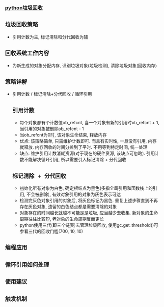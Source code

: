 ### [python垃圾回收](https://zhuanlan.zhihu.com/p/31150408?utm_source=wechat_session&utm_medium=social&utm_oi=659513342490841088)
## **`垃圾回收策略`**
* 引用计数为主, 标记清除和分代回收为辅
## **`回收系统工作内容`**
* 为新生成的对象分配内存, 识别垃圾对象(垃圾检测), 清除垃圾对象(回收内存)
## **`策略详解`**
* 引用计数 / 标记清除+分代回收 / 循环引用
    ## **`引用计数`**
    * 每个对象都有个计数值ob_refcnt, 当一个对象有新的引用时ob_refcnt + 1, 当引用的对象被删除ob_refcnt - 1
    * 当ob_refcnt为0时, 该对象生命结束, 释放内存
    * 优点: 该策略简单, 只需维护计数即可. 而且有实时性, 一旦没有引用, 内存就释放. 内存回收的时间分摊到了平时. 不用等到特定时间, 统一处理
    * 缺点: 维护引用计数消耗资源(对于现在的硬件资源, 该缺点可忽略). 引用计数不能解决循环引用, 所以需要引入标记清除 + 分代回收
    ## **`标记清除 + 分代回收`**
    * 初始化所有对象为白色, 确定根结点为黑色(多指全局引用和函数栈上的引用, 不会被删除), 有效对象引用的对象为灰色表示可达
    * 检测完灰色对象引用的对象后, 将灰色标记为黑色. 重复上述步骤直到不再存在灰色对象, 遗留的白色结点都是需要清除的对象
    * 对象存在的时间越长就越不可能是是垃圾, 应当越少去收集. 新对象的生命周期往往比较短, 老对象的生命周期反而更长
    * python使用三代(即三个链表)去管理垃圾回收, 使用gc.get_threshold()可参看三代的回收门槛(700, 10, 10)
## **`编程应用`**
## **`循环引用如何处理`**
## **`使用建议`**
## **`触发机制`**